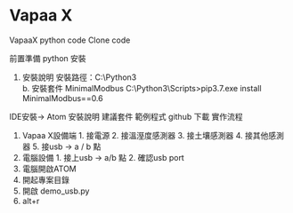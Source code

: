 # Vapaa X
VapaaX python code
Clone code

前置準備
python 安裝 
  1. 安裝說明 
    安裝路徑：C:\Python3\
   b. 安裝套件 MinimalModbus
    C:\Python3\Scripts>pip3.7.exe install MinimalModbus==0.6


IDE安裝→ Atom
  安裝說明
  建議套件
範例程式
  github 下載
實作流程
  1. Vapaa X設備端
    1. 接電源
    2. 接溫溼度感測器
    3. 接土壤感測器
    4. 接其他感測器
    5. 接usb → a / b 點
  2. 電腦設備
    1. 接上usb → a/b 點
    2. 確認usb port
  3. 電腦開啟ATOM
  4. 開起專案目錄
  5. 開啟 demo_usb.py
  6. alt+r
